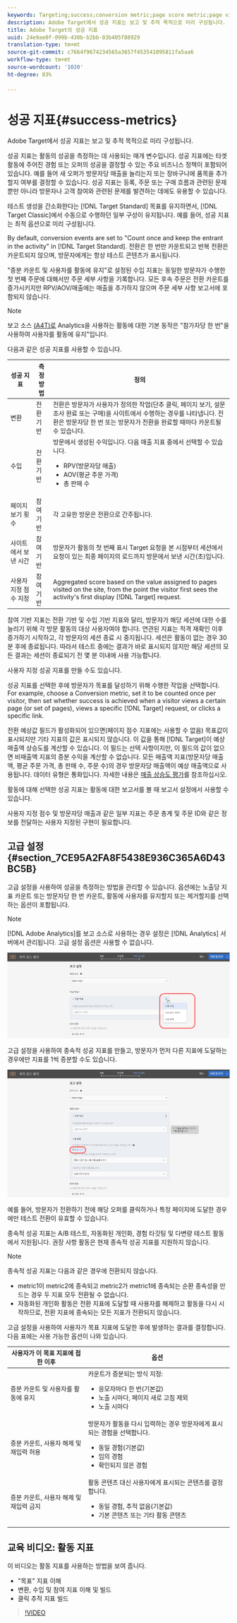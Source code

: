 ```yaml
---
keywords: Targeting;success;conversion metric;page score metric;page views metric;revenue metrics;time on site metric;estimated value;advanced settings;success metrics
description: Adobe Target에서 성공 지표는 보고 및 추적 목적으로 미리 구성됩니다.
title: Adobe Target의 성공 지표
uuid: 24e9ae0f-099b-430b-b2bb-03b405f88929
translation-type: tm+mt
source-git-commit: c7664f9674234565a3657f453541095811fa5aa6
workflow-type: tm+mt
source-wordcount: '1020'
ht-degree: 83%

---
```



# 성공 지표{#success-metrics}

Adobe Target에서 성공 지표는 보고 및 추적 목적으로 미리 구성됩니다.

성공 지표는 활동의 성공을 측정하는 데 사용되는 매개 변수입니다. 성공 지표에는 타겟 활동에 주어진 경험 또는 오퍼의 성공을 결정할 수 있는 주요 비즈니스 정책이 포함되어 있습니다. 예를 들어 새 오퍼가 방문자당 매출을 늘리는지 또는 장바구니에 품목을 추가할지 여부를 결정할 수 있습니다. 성공 지표는 등록, 주문 또는 구매 흐름과 관련된 문제뿐만 아니라 방문자나 고객 참여와 관련된 문제를 발견하는 데에도 유용할 수 있습니다.

테스트 생성을 간소화한다는 [!DNL Target Standard] 목표를 유지하면서, [!DNL Target Classic]에서 수동으로 수행하던 일부 구성이 유지됩니다. 예를 들어, 성공 지표는 최적 옵션으로 미리 구성됩니다.

By default, conversion events are set to &quot;Count once and keep the entrant in the activity&quot; in [!DNL Target Standard]. 전환은 한 번만 카운트되고 반복 전환은 카운트되지 않으며, 방문자에게는 항상 테스트 콘텐츠가 표시됩니다.

&quot;증분 카운트 및 사용자를 활동에 유지&quot;로 설정된 수입 지표는 동일한 방문자가 수행한 첫 번째 주문에 대해서만 주문 세부 사항을 기록합니다. 모든 후속 주문은 전환 카운트를 증가시키지만 RPV/AOV/매출에는 매출을 추가하지 않으며 주문 세부 사항 보고서에 포함되지 않습니다.

>[!NOTE]
>
>보고 소스 [(A4T)로](/help/c-integrating-target-with-mac/a4t/a4t.md) Analytics을 사용하는 활동에 대한 기본 동작은 &quot;참가자당 한 번&quot;을 사용하여 사용자를 활동에 유지&quot;입니다.

다음과 같은 성공 지표를 사용할 수 있습니다.

| 성공 지표 | 측정 방법 | 정의 |
|--- |--- |--- |
| 변환 | 전환 기반 | 전환은 방문자가 사용자가 정의한 작업(단추 클릭, 페이지 보기, 설문 조사 완료 또는 구매)을 사이트에서 수행하는 경우를 나타냅니다. 전환은 방문자당 한 번 또는 방문자가 전환을 완료할 때마다 카운트될 수 있습니다. |
| 수입 | 전환 기반 | 방문에서 생성된 수익입니다. 다음 매출 지표 중에서 선택할 수 있습니다.<ul><li>RPV(방문자당 매출)</li><li>AOV(평균 주문 가격)</li><li>총 판매 수</li></ul> |
| 페이지 보기 횟수 | 참여 기반 | 각 고유한 방문은 전환으로 간주됩니다. |
| 사이트에서 보낸 시간 | 참여 기반 | 방문자가 활동의 첫 번째 표시 Target 요청을 본 시점부터 세션에서 요청이 있는 최종 페이지의 로드까지 방문에서 보낸 시간(초)입니다. |
| 사용자 지정 점수 지정 | 참여 기반 | Aggregated score based on the value assigned to pages visited on the site, from the point the visitor first sees the activity&#39;s first display [!DNL Target] request. |

참여 기반 지표는 전환 기반 및 수입 기반 지표와 달리, 방문자가 해당 세션에 대한 수를 늘리기 위해 각 방문 활동의 대상 사용자여야 합니다. 연관된 지표는 적격 재확인 이후 증가하기 시작하고, 각 방문자의 세션 종료 시 중지됩니다. 세션은 활동이 없는 경우 30분 후에 종료됩니다. 따라서 테스트 중에는 결과가 바로 표시되지 않지만 해당 세션의 모든 결과는 세션이 종료되기 전 몇 분 이내에 사용 가능합니다.

사용자 지정 성공 지표를 만들 수도 있습니다.

성공 지표를 선택한 후에 방문자가 목표를 달성하기 위해 수행한 작업을 선택합니다. For example, choose a Conversion metric, set it to be counted once per visitor, then set whether success is achieved when a visitor views a certain page (or set of pages), views a specific [!DNL Target] request, or clicks a specific link.

전환 예상값 필드가 활성화되어 있으면(페이지 점수 지표에는 사용할 수 없음) 목표값이 표시되지만 기타 지표의 값은 표시되지 않습니다. 이 값을 통해 [!DNL Target]이 예상 매출액 상승도를 계산할 수 있습니다. 이 필드는 선택 사항이지만, 이 필드의 값이 없으면 비매출액 지표의 증분 수익을 계산할 수 없습니다. 모든 매출액 지표(방문자당 매출액, 평균 주문 가격, 총 판매 수, 주문 수)의 경우 방문자당 매출액이 예상 매출액으로 사용됩니다. 데이터 유형은 통화입니다. 자세한 내용은 [매출 상승도 평가](/help/administrating-target/r-target-account-preferences/estimating-lift-in-revenue.md)를 참조하십시오.

활동에 대해 선택한 성공 지표는 활동에 대한 보고서를 볼 때 보고서 설정에서 사용할 수 있습니다.

사용자 지정 점수 및 방문자당 매출과 같은 일부 지표는 주문 총계 및 주문 ID와 같은 정보를 전달하는 사용자 지정된 구현이 필요합니다.

## 고급 설정 {#section_7CE95A2FA8F5438E936C365A6D43BC5B}

고급 설정을 사용하여 성공을 측정하는 방법을 관리할 수 있습니다. 옵션에는 노출당 지표 카운트 또는 방문자당 한 번 카운트, 활동에 사용자를 유지할지 또는 제거할지를 선택하는 옵션이 포함됩니다.

>[!NOTE]
>
>[!DNL Adobe Analytics]를 보고 소스로 사용하는 경우 설정은 [!DNL Analytics] 서버에서 관리됩니다. 고급 설정 옵션은 사용할 수 없습니다.

![고급 설정 드롭다운](/help/c-activities/r-success-metrics/assets/Menu_AdvancedSettings.png)

고급 설정을 사용하여 종속적 성공 지표를 만들고, 방문자가 먼저 다른 지표에 도달하는 경우에만 지표를 1씩 증분할 수도 있습니다.

![종속성 추가](/help/c-activities/r-success-metrics/assets/UI_dep_success_metric.png)

예를 들어, 방문자가 전환하기 전에 해당 오퍼를 클릭하거나 특정 페이지에 도달한 경우에만 테스트 전환이 유효할 수 있습니다.

종속적 성공 지표는 A/B 테스트, 자동화된 개인화, 경험 타깃팅 및 다변량 테스트 활동에서 지원됩니다. 권장 사항 활동은 현재 종속적 성공 지표를 지원하지 않습니다.

>[!NOTE]
>
>종속적 성공 지표는 다음과 같은 경우에 전환되지 않습니다.

* metric1이 metric2에 종속되고 metric2가 metric1에 종속되는 순환 종속성을 만드는 경우 두 지표 모두 전환될 수 없습니다.
* 자동화된 개인화 활동은 전환 지표에 도달할 때 사용자를 해제하고 활동을 다시 시작하므로, 전환 지표에 종속되는 모든 지표가 전환되지 않습니다.

고급 설정을 사용하여 사용자가 목표 지표에 도달한 후에 발생하는 결과를 결정합니다. 다음 표에는 사용 가능한 옵션이 나와 있습니다.

| 사용자가 이 목표 지표에 접한 이후 | 옵션 |
|--- |--- |
| 증분 카운트 및 사용자를 활동에 유지 | 카운트가 증분되는 방식 지정:<ul><li>응모자마다 한 번(기본값)</li><li>노출 시마다, 페이지 새로 고침 제외</li><li>노출 시마다</li></ul> |
| 증분 카운트, 사용자 해제 및 재입력 허용 | 방문자가 활동을 다시 입력하는 경우 방문자에게 표시되는 경험을 선택합니다.<ul><li>동일 경험(기본값)</li><li>임의 경험</li><li>확인되지 않은 경험</li></ul> |
| 증분 카운트, 사용자 해제 및 재입력 금지 | 활동 콘텐츠 대신 사용자에게 표시되는 콘텐츠를 결정합니다.<ul><li>동일 경험, 추적 없음(기본값)</li><li>기본 콘텐츠 또는 기타 활동 콘텐츠</li></ul> |

## 교육 비디오: 활동 지표

이 비디오는 활동 지표를 사용하는 방법을 보여 줍니다.

* &quot;목표&quot; 지표 이해
* 변환, 수입 및 참여 지표 이해 및 빌드
* 클릭 추적 지표 빌드

>[!VIDEO](https://video.tv.adobe.com/v/17380)